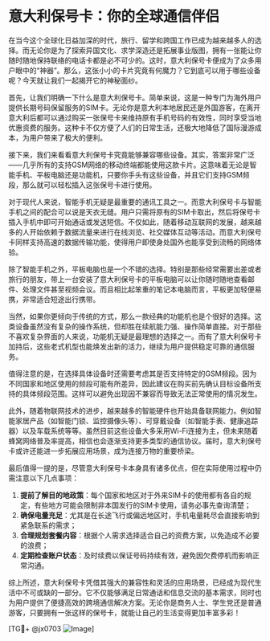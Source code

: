 # 意大利保号卡：你的全球通信伴侣

在当今这个全球化日益加深的时代，旅行、留学和跨国工作已成为越来越多人的选择。而无论你是为了探索异国文化、求学深造还是拓展事业版图，拥有一张能让你随时随地保持联络的电话卡都是必不可少的。这时，意大利保号卡便成为了众多用户眼中的“神器”。那么，这张小小的卡片究竟有何魔力？它到底可以用于哪些设备呢？今天就让我们一起揭开它的神秘面纱。

首先，让我们明确一下什么是意大利保号卡。简单来说，这是一种专门为海外用户提供长期号码保留服务的SIM卡。无论你是意大利本地居民还是外国游客，在离开意大利后都可以通过购买一张保号卡来维持原有手机号码的有效性，同时享受当地优惠资费的服务。这种卡不仅方便了人们的日常生活，还极大地降低了国际漫游成本，为用户带来了极大的便利。

接下来，我们来看看意大利保号卡究竟能够兼容哪些设备。其实，答案非常广泛——几乎所有的支持GSM网络的移动终端都能使用这款卡片。这意味着无论是智能手机、平板电脑还是功能机，只要你手头有这些设备，并且它们支持GSM频段，那么就可以轻松插入这张保号卡进行使用。

对于现代人来说，智能手机无疑是最重要的通讯工具之一。而意大利保号卡与智能手机之间的配合可以说是天衣无缝。用户只需将原有的SIM卡取出，然后将保号卡插入手机中即可开始通话或发送短信。不仅如此，随着移动互联网的发展，越来越多的人开始依赖于数据流量来进行在线浏览、社交媒体互动等活动。而意大利保号卡同样支持高速的数据传输功能，使得用户即使身处国外也能享受到流畅的网络体验。

除了智能手机之外，平板电脑也是一个不错的选择。特别是那些经常需要出差或者旅行的朋友，带上一台安装了意大利保号卡的平板电脑可以让你随时随地查看邮件、处理文件甚至视频会议。而且相比起笨重的笔记本电脑而言，平板更加轻便易携，非常适合短途出行携带。

当然，如果你更倾向于传统的方式，那么一款经典的功能机也是个很好的选择。这类设备虽然没有复杂的操作系统，但却胜在续航能力强、操作简单直接。对于那些不喜欢复杂界面的人来说，功能机无疑是最理想的选择之一。而有了意大利保号卡加持后，这些老式机型也能焕发出新的活力，继续为用户提供稳定可靠的通信服务。

值得注意的是，在选择具体设备时还需要考虑其是否支持特定的GSM频段。因为不同国家和地区使用的频段可能有所差异，因此建议在购买前先确认目标设备所支持的具体频段范围。这样可以避免出现因不兼容而导致无法正常使用的情况发生。

此外，随着物联网技术的进步，越来越多的智能硬件也开始具备联网能力。例如智能家居产品（如智能门锁、监控摄像头等）、可穿戴设备（如智能手表、健康追踪器）以及车载系统等等。虽然目前这些设备大多采用Wi-Fi连接为主，但未来随着蜂窝网络普及率提高，相信也会逐渐支持更多类型的通信协议。届时，意大利保号卡或许还能进一步拓展应用场景，成为连接万物的重要桥梁。

最后值得一提的是，尽管意大利保号卡本身具有诸多优点，但在实际使用过程中仍需注意以下几点事项：

1. **提前了解目的地政策**：每个国家和地区对于外来SIM卡的使用都有各自的规定，有些地方可能会限制非本国发行的SIM卡使用，请务必事先查询清楚；
2. **确保电量充足**：尤其是在长途飞行或偏远地区时，手机电量耗尽会直接影响到紧急联系的需求；
3. **合理规划套餐内容**：根据个人需求选择适合自己的资费方案，以免造成不必要的浪费；
4. **定期检查账户状态**：及时续费以保证号码持续有效，避免因欠费停机而影响正常沟通。

综上所述，意大利保号卡凭借其强大的兼容性和灵活的应用场景，已经成为现代生活中不可或缺的一部分。它不仅能够满足日常通话和信息交流的基本需求，同时也为用户提供了便捷高效的跨境通信解决方案。无论你是商务人士、学生党还是普通游客，只要拥有一张这样的保号卡，就能让自己的生活变得更加丰富多彩！

[TG💪+ @jx0703 ![Image](https://github.com/user-attachments/assets/dbca1d08-cadb-493c-b0ec-ad6f7a83f270)]
